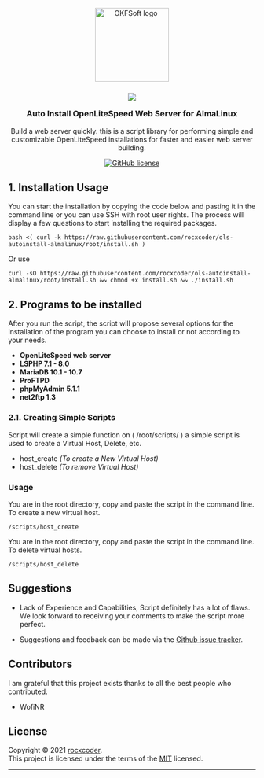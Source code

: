 <p align="center">
  <a href="https://okflash.net/" rel="noopener" target="_blank"><img width="150" src="https://avatars.githubusercontent.com/u/73544074" alt="OKFSoft logo"></a>
</p>
<h3 align="center">
  <img src="https://img.shields.io/badge/Shell_Script-121011?style=for-the-badge&logo=gnu-bash&logoColor=white" />
  <p>Auto Install OpenLiteSpeed Web Server for AlmaLinux</p>
</h3>
<div align="center">

Build a web server quickly. this is a script library for performing simple and customizable OpenLiteSpeed installations for faster and easier web server building.

[![GitHub license](https://img.shields.io/badge/license-MIT-blue.svg?style=flat-square)](https://github.com/rocxcoder/ols-autoinstall-almalinux/blob/root/LICENSE)
</div>

## 1. Installation Usage
You can start the installation by copying the code below and pasting it in the command line or you can use SSH with root user rights. The process will display a few questions to start installing the required packages.

    bash <( curl -k https://raw.githubusercontent.com/rocxcoder/ols-autoinstall-almalinux/root/install.sh )

Or use

    curl -sO https://raw.githubusercontent.com/rocxcoder/ols-autoinstall-almalinux/root/install.sh && chmod +x install.sh && ./install.sh

## 2. Programs to be installed
After you run the script, the script will propose several options for the installation of the program you can choose to install or not according to your needs.

- **OpenLiteSpeed web server**
- **LSPHP 7.1 - 8.0**
- **MariaDB 10.1 - 10.7**
- **ProFTPD**
- **phpMyAdmin 5.1.1**
- **net2ftp 1.3**

### 2.1. Creating Simple Scripts
Script will create a simple function on ( /root/scripts/ ) a simple script is used to create a Virtual Host, Delete, etc.

- host_create _(To create a New Virtual Host)_
- host_delete _(To remove Virtual Host)_

### Usage
You are in the root directory, copy and paste the script in the command line. To create a new virtual host.

    /scripts/host_create

You are in the root directory, copy and paste the script in the command line. To delete virtual hosts.

    /scripts/host_delete

## Suggestions

- Lack of Experience and Capabilities, Script definitely has a lot of flaws. We look forward to receiving your comments to make the script more perfect.

- Suggestions and feedback can be made via the [Github issue tracker](https://github.com/rocxcoder/ols-autoinstall-almalinux/issues).

## Contributors
I am grateful that this project exists thanks to all the best people who contributed.

- WofiNR

## License

Copyright © 2021 [rocxcoder](https://github.com/rocxcoder).</br>
This project is licensed under the terms of the [MIT](https://github.com/rocxcoder/ols-autoinstall-almalinux/blob/root/LICENSE) licensed.

---